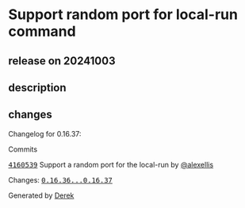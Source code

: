 # Support random port for local-run command

## release on 20241003

## description

## changes

Changelog for 0.16.37:

Commits

<a class="commit-link" data-hovercard-type="commit" data-hovercard-url="https://github.com/openfaas/faas-cli/commit/41605396955e6b13488755852106bd9bf315219a/hovercard" href="https://github.com/openfaas/faas-cli/commit/41605396955e6b13488755852106bd9bf315219a"><tt>4160539</tt></a> Support a random port for the local-run by <a class="user-mention notranslate" data-hovercard-type="user" data-hovercard-url="/users/alexellis/hovercard" data-octo-click="hovercard-link-click" data-octo-dimensions="link_type:self" href="https://github.com/alexellis">@alexellis</a>

Changes: <a class="commit-link" href="https://github.com/openfaas/faas-cli/compare/0.16.36...0.16.37"><tt>0.16.36...0.16.37</tt></a>

Generated by <a href="https://github.com/alexellis/derek/">Derek</a>

